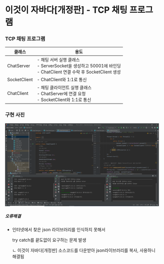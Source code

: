 # 이것이 자바다[개정판] - TCP 채팅 프로그램

### TCP 채팅 프로그램

| 클래스       | 용도                                                         |
| ------------ | ------------------------------------------------------------ |
| ChatServer   | - 채팅 서버 실행 클래스<br />- ServerSocket을 생성하고 50001에 바인딩<br />- ChatClient 연결 수락 후 SocketClient 생성 |
| SocketClient | - ChatClient와 1:1로 통신                                    |
| ChatClient   | - 채팅 클라이언트 실행 클래스<br />- ChatServer에 연결 요청<br />- SocketClient와 1:1로 통신 |



### 구현 사진

![image-20230112110010996](assets/image-20230112110010996.png)



##### 오류해결

- 인터넷에서 찾은 json 라이브러리를 인식하지 못해서

  try catch를 끝도없이 요구하는 문제 발생

  ㄴ 이것이 자바다[개정판] 소스코드를 다운받아 json라이브러리를 복사, 사용하니 해결됨